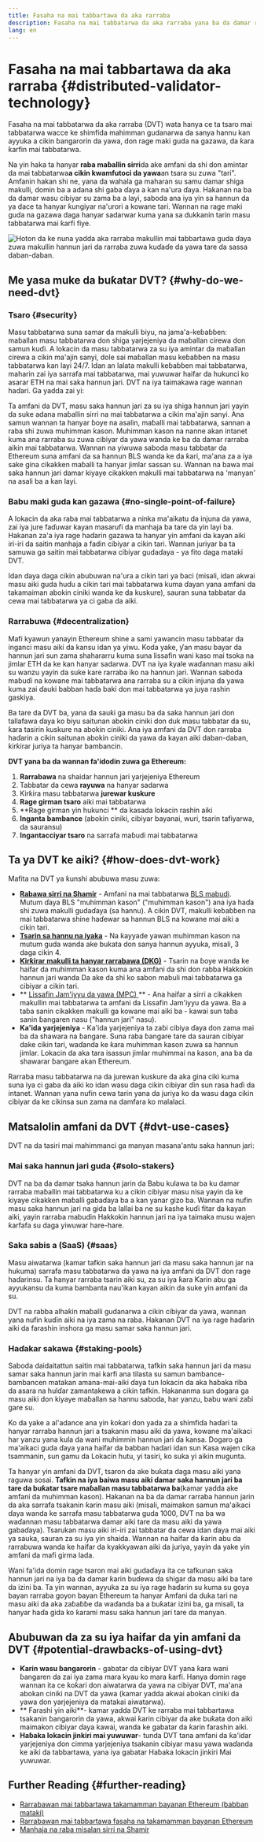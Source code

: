 ```yaml
---
title: Fasaha na mai tabbartawa da aka rarraba
description: Fasaha na mai tabbatarwa da aka rarraba yana ba da damar rarraba aiki na mai tabbatarwa Ethereum ta ɓangarorin da yawa.
lang: en
---
```


# Fasaha na mai tabbartawa da aka rarraba {#distributed-validator-technology}

Fasaha na mai tabbatarwa da aka rarraba (DVT) wata hanya ce ta tsaro mai tabbatarwa wacce ke shimfida mahimman gudanarwa da sanya hannu kan ayyuka a cikin ɓangarorin da yawa, don rage maki guda na gazawa, da ƙara ƙarfin mai tabbatarwa.

Na yin haka ta hanyar **raba maɓallin sirri**da ake amfani da shi don amintar da mai tabbatarwa**a cikin kwamfutoci da yawa**an tsara su zuwa "tari". Amfanin hakan shi ne, yana da wahala ga maharan su samu damar shiga makulli, domin ba a adana shi gaba ɗaya a kan na'ura ɗaya. Hakanan na ba da damar wasu cibiyar su zama ba a layi, saboda ana iya yin sa hannun da ya dace ta hanyar ƙungiyar na'urori a kowane tari. Wannan na rage maki guda na gazawa daga hanyar sadarwar kuma yana sa dukkanin tarin masu tabbatarwa mai ƙarfi fiye.

![Hoton da ke nuna yadda aka rarraba makullin mai tabbartawa guda ɗaya zuwa makullin hannun jari da rarraba zuwa kuɗaɗe da yawa tare da sassa daban-daban.](./dvt-cluster.png)

## Me yasa muke da buƙatar DVT? {#why-do-we-need-dvt}

### Tsaro {#security}

Masu tabbatarwa suna samar da makulli biyu, na jama'a-keɓaɓɓen: maɓallan masu tabbatarwa don shiga yarjejeniya da maɓallan cirewa don samun kuɗi. A lokacin da masu tabbatarwa za su iya amintar da maɓallan cirewa a cikin ma'ajin sanyi, dole sai maɓallan masu keɓaɓɓen na masu tabbatarwa kan layi 24/7. Idan an lalata makulli keɓaɓɓen mai tabbatarwa, maharin zai iya sarrafa mai tabbatarwa, mai yuwuwar haifar da hukunci ko asarar ETH na mai saka hannun jari. DVT na iya taimakawa rage wannan haɗari. Ga yadda zai yi:

Ta amfani da DVT, masu saka hannun jari za su iya shiga hannun jari yayin da suke adana maɓallin sirri na mai tabbatarwa a cikin ma'ajin sanyi. Ana samun wannan ta hanyar ɓoye na asalin, maɓalli mai tabbatarwa, sannan a raba shi zuwa muhimman kason. Muhimman kason na nanne akan intanet kuma ana rarraba su zuwa cibiyar da yawa wanda ke ba da damar rarraba aikin mai tabbatarwa. Wannan na yiwuwa saboda masu tabbatar da Ethereum suna amfani da sa hannun BLS wanda ke da ƙari, ma'ana za a iya sake gina cikakken maɓalli ta hanyar jimlar sassan su. Wannan na bawa mai saka hannun jari damar kiyaye cikakken makulli mai tabbatarwa na 'manyan' na asali ba a kan layi.

### Babu maki guda kan gazawa {#no-single-point-of-failure}

A lokacin da aka raba mai tabbatarwa a ninka ma'aikatu da injuna da yawa, zai iya jure faɗuwar kayan masarufi da manhaja ba tare da yin layi ba. Hakanan za'a iya rage haɗarin gazawa ta hanyar yin amfani da kayan aiki iri-iri da saitin manhaja a fadin cibiyar a cikin tari. Wannan juriyar ba ta samuwa ga saitin mai tabbatarwa cibiyar gudaɗaya - ya fito daga mataki DVT.

Idan ɗaya daga cikin abubuwan na'ura a cikin tari ya ɓaci (misali, idan akwai masu aiki guda huɗu a cikin tari mai tabbatarwa kuma ɗayan yana amfani da takamaiman abokin ciniki wanda ke da kuskure), sauran suna tabbatar da cewa mai tabbatarwa ya ci gaba da aiki.

### Rarrabuwa {#decentralization}

Mafi kyawun yanayin Ethereum shine a sami yawancin masu tabbatar da inganci masu aiki da kansu idan ya yiwu. Koda yake, ƴan masu bayar da hannun jari sun zama shahararru kuma suna lissafin wani kaso mai tsoka na jimlar ETH da ke kan hanyar sadarwa. DVT na iya ƙyale waɗannan masu aiki su wanzu yayin da suke kare rarraba iko na hannun jari. Wannan saboda maɓuɗi na kowane mai tabbatarwa ana rarraba su a cikin injuna da yawa kuma zai ɗauki babban haɗa baki don mai tabbatarwa ya juya rashin gaskiya.

Ba tare da DVT ba, yana da sauƙi ga masu ba da saka hannun jari don tallafawa ɗaya ko biyu saitunan abokin ciniki don duk masu tabbatar da su, ƙara tasirin kuskure na abokin ciniki. Ana iya amfani da DVT don rarraba haɗarin a cikin saitunan abokin ciniki da yawa da kayan aiki daban-daban, ƙirƙirar juriya ta hanyar bambancin.

**DVT yana ba da wannan fa'idodin zuwa ga Ethereum:**

1. **Rarrabawa** na shaidar hannun jari yarjejeniya Ethereum
2. Tabbatar da cewa **rayuwa** na hanyar sadarwa
3. Kirƙira masu tabbatarwa **jurewar kuskure**
4. **Rage girman tsaro** aiki mai tabbatarwa
5. **Rage girman yin hukunci ** da kasada lokacin rashin aiki
6. **Inganta bambance** (abokin ciniki, cibiyar bayanai, wuri, tsarin tafiyarwa, da sauransu)
7. **Ingantacciyar tsaro** na sarrafa maɓudi mai tabbatarwa

## Ta ya DVT ke aiki? {#how-does-dvt-work}

Mafita na DVT ya ƙunshi abubuwa masu zuwa:

- **[Rabawa sirri na Shamir](https://medium.com/@keylesstech/a-beginners-guide-to-shamir-s-secret-sharing-e864efbf3648)** - Amfani na mai tabbatarwa [BLS mabudi](https://en.wikipedia.org/wiki/BLS_digital_signature). Mutum ɗaya BLS "muhimman kason" ("muhimman kason") ana iya haɗa shi zuwa makulli gudaɗaya (sa hannu). A cikin DVT, makulli keɓaɓɓen na mai tabbatarwa shine haɗewar sa hannun BLS na kowane mai aiki a cikin tari.
- **[Tsarin sa hannu na iyaka](https://medium.com/nethermind-eth/threshold-signature-schemes-36f40bc42aca)** - Na ƙayyade yawan muhimman kason na mutum guda wanda ake bukata don sanya hannun ayyuka, misali, 3 daga cikin 4.
- **[Ƙirƙirar makulli ta hanyar rarrabawa (DKG)](https://medium.com/toruslabs/what-distributed-key-generation-is-866adc79620)** - Tsarin na ɓoye wanda ke haifar da muhimman kason kuma ana amfani da shi don rabba Hakkokin hannun jari wanda Da ake da shi ko sabon mabuli mai tabbatarwa ga cibiyar a cikin tari.
- ** [Lissafin Jam'iyyu da yawa (MPC) ](https://messari.io/report/applying-multiparty-computation-to-the-world-of-blockchains)** - Ana haifar a sirri a cikakken makullin mai tabbatarwa ta amfani da Lissafin Jam'iyyu da yawa. Ba a taɓa sanin cikakken makulli ga kowane mai aiki ba - kawai sun taɓa sanin ɓangaren nasu ("hannun jari" nasu).
- **Ka'ida yarjejeniya** - Ka'ida yarjejeniya ta zaɓi cibiya ɗaya don zama mai ba da shawara na ɓangare. Suna raba ɓangare tare da sauran cibiyar dake cikin tari, waɗanda ke ƙara muhimman kason zuwa sa hannun jimlar. Lokacin da aka tara isassun jimlar muhimmai na kason, ana ba da shawarar ɓangare akan Ethereum.

Rarraba masu tabbatarwa na da jurewan kuskure da aka gina ciki kuma suna iya ci gaba da aiki ko idan wasu daga cikin cibiyar ɗin sun rasa haɗi da intanet. Wannan yana nufin cewa tarin yana da juriya ko da wasu daga cikin cibiyar da ke cikinsa sun zama na damfara ko malalaci.

## Matsalolin amfani da DVT {#dvt-use-cases}

DVT na da tasiri mai mahimmanci ga manyan masana'antu saka hannun jari:

### Mai saka hannun jari guda {#solo-stakers}

DVT na ba da damar tsaka hannun jarin da Babu kulawa ta ba ku damar rarraba maɓallin mai tabbatarwa ku a cikin cibiyar masu nisa yayin da ke kiyaye cikakken maɓalli gabaɗaya ba a kan yanar gizo ba. Wannan na nufin masu saka hannun jari na gida ba lallai ba ne su kashe kuɗi fitar da kayan aiki, yayin rarraba mabudin Hakkokin hannun jari na iya taimaka musu wajen ƙarfafa su daga yiwuwar hare-hare.

### Saka sabis a (SaaS) {#saas}

Masu aiwatarwa (kamar tafkin saka hannun jari da masu saka hannun jar na hukuma) sarrafa masu tabbatarwa da yawa na iya amfani da DVT don rage haɗarinsu. Ta hanyar rarraba tsarin aiki su, za su iya ƙara Ƙarin abu ga ayyukansu da kuma bambanta nau'ikan kayan aikin da suke yin amfani da su.

DVT na rabba alhaƙin maɓalli gudanarwa a cikin cibiyar da yawa, wannan yana nufin kuɗin aiki na iya zama na raba. Hakanan DVT na iya rage haɗarin aiki da farashin inshora ga masu samar saka hannun jari.

### Haɗakar sakawa {#staking-pools}

Saboda daidaitattun saitin mai tabbatarwa, tafkin saka hannun jari da masu samar saka hannun jarin mai karfi ana tilasta su samun bambance-bambancen matakan amana-mai-aiki ɗaya tun lokacin da aka haɓaka riba da asara na hulɗar zamantakewa a cikin tafkin. Hakananma sun dogara ga masu aiki don kiyaye maɓallan sa hannu saboda, har yanzu, babu wani zaɓi gare su.

Ko da yake a al'adance ana yin ƙoƙari don yada za a shimfiɗa haɗari ta hanyar rarraba hannun jari a tsakanin masu aiki da yawa, kowane ma'aikaci har yanzu yana kula da wani muhimmin hannun jari da kansa. Dogaro ga ma'aikaci guda ɗaya yana haifar da babban haɗari idan sun Kasa wajen cika tsammanin, sun gamu da Lokacin hutu, yi tasiri, ko suka yi aikin mugunta.

Ta hanyar yin amfani da DVT, tsaron da ake buƙata daga masu aiki yana raguwa sosai. **Tafkin na iya baiwa masu aiki damar saka hannun jari ba tare da buƙatar tsare maɓallan masu tabbatarwa ba**(kamar yadda ake amfani da muhimman kason). Hakanan na ba da damar rarraba hannun jarin da aka sarrafa tsakanin ƙarin masu aiki (misali, maimakon samun ma'aikaci ɗaya wanda ke sarrafa masu tabbatarwa guda 1000, DVT na ba wa waɗannan masu tabbatarwa damar aiki tare da masu aiki da yawa gabaɗaya). Tsarukan masu aiki iri-iri zai tabbatar da cewa idan ɗaya mai aiki ya sauka, sauran za su iya yin shaida. Wannan na haifar da ƙarin abu da rarrabuwa wanda ke haifar da kyakkyawan aiki da juriya, yayin da yake yin amfani da mafi girma lada.

Wani fa'ida domin rage tsaron mai aiki gudaɗaya ita ce tafkunan saka hannun jari na iya ba da damar ƙarin buɗewa da shigar da masu aiki ba tare da izini ba. Ta yin wannan, ayyuka za su iya rage haɗarin su kuma su goya bayan rarraba goyon bayan Ethereum ta hanyar Amfani da duka tari na masu aiki da aka zaɓaɓɓe da waɗanda ba a buƙatar izini ba, ga misali, ta hanyar haɗa gida ko ƙarami masu saka hannun jari tare da manyan.

## Abubuwan da za su iya haifar da yin amfani da DVT {#potential-drawbacks-of-using-dvt}

- **Ƙarin wasu ɓangarorin** - gabatar da cibiyar DVT yana ƙara wani ɓangaren da zai iya zama mara kyau ko mara ƙarfi. Hanya domin rage wannan ita ce ƙoƙari don aiwatarwa da yawa na cibiyar DVT, ma'ana abokan ciniki na DVT da yawa (kamar yadda akwai abokan ciniki da yawa don yarjejeniya da matakai aiwatarwa).
- ** Farashi yin aiki**- kamar yadda DVT ke rarraba mai tabbartawa tsakanin ɓangarorin da yawa, akwai ƙarin cibiyar da ake buƙata don aiki maimakon cibiyar ɗaya kawai, wanda ke gabatar da ƙarin farashin aiki.
- **Haɓaka lokacin jinkiri mai yuwuwar**- tunda DVT tana amfani da ƙa'idar yarjejeniya don cimma yarjejeniya tsakanin cibiyar masu yawa waɗanda ke aiki da tabbartawa, yana iya gabatar Haɓaka lokacin jinkiri Mai yuwuwar.

## Further Reading {#further-reading}

- [Rarrabawan mai tabbartawa takamamman bayanan Ethereum (babban mataki)](https://github.com/ethereum/distributed-validator-specs)
- [Rarrabawan mai tabbartawa fasaha na takamamman bayanan Ethereum](https://github.com/ethereum/distributed-validator-specs/tree/dev/src/dvspec)
- [Manhaja na raba misalan sirri na Shamir](https://iancoleman.io/shamir/)
